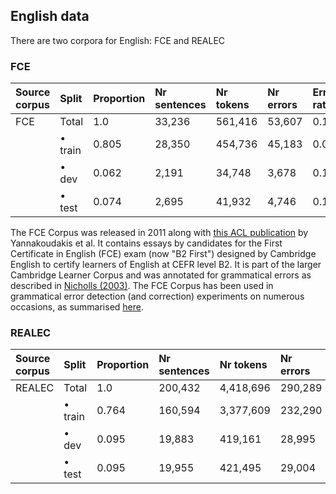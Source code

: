 ## English data

There are two corpora for English: FCE and REALEC

### FCE

| Source corpus |  Split                 | Proportion | Nr sentences | Nr tokens | Nr errors | Error rate |
|:--------------|:-----------------------|:-----------|:-------------|:----------|:----------|:-----------|
| FCE           | Total                  | 1.0        | 33,236       |561,416    | 53,607    | 0.101      |
|               | • train                | 0.805      | 28,350       |454,736    | 45,183    | 0.099      |
|               | • dev                  | 0.062      | 2,191        |34,748     | 3,678     | 0.106      |
|               | • test                 | 0.074      | 2,695        |41,932     | 4,746     | 0.113      |

The FCE Corpus was released in 2011 along with [this ACL publication](https://aclanthology.org/P11-1019/) by Yannakoudakis et al.
It contains essays by candidates for the First Certificate in English (FCE) exam (now "B2 First") designed by Cambridge English to certify learners of English at CEFR level B2.
It is part of the larger Cambridge Learner Corpus and was annotated for grammatical errors as described in [Nicholls (2003)](https://www.academia.edu/download/43303478/CL2003_Nicholls.pdf). The FCE Corpus has been used in grammatical error detection (and correction) experiments on numerous occasions, as summarised [here](https://paperswithcode.com/dataset/fce).

### REALEC


| Source corpus |  Split                    | Proportion | Nr sentences | Nr tokens | Nr errors | Error rate |
|:--------------|:--------------------------|:-----------|:-------------|:----------|:----------|:-----------|
| REALEC        | Total                     | 1.0        | 200,432      |4,418,696  | 290,289   | 0.069      |
|               | • train                   | 0.764      | 160,594      |3,377,609  | 232,290   | 0.069      |
|               | • dev                     | 0.095      | 19,883       |419,161    | 28,995    | 0.069      |
|               | • test                    | 0.095      | 19,955       |421,495    | 29,004    | 0.069      |




